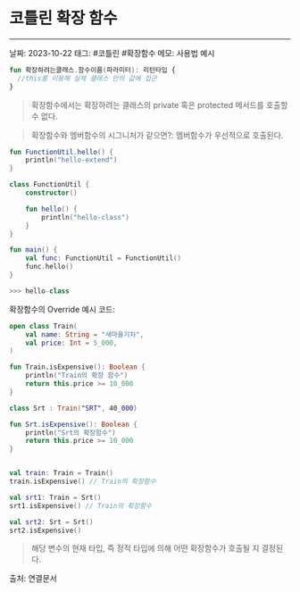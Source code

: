 # 코틀린 확장 함수
---

날짜: 2023-10-22
태그: #코틀린 #확장함수 
메모:
사용법 예시
```kotlin
fun 확장하려는클래스.함수이름(파라미터): 리턴타입 {
  //this를 이용해 실제 클래스 안의 값에 접근
}
```

> 확장함수에서는 확장하려는 클래스의 private 혹은 protected 메서드를 호출할 수 없다.


> 확장함수와 멤버함수의 시그니처가 같으면?:
> 멤버함수가 우선적으로 호출된다.
```kotlin
fun FunctionUtil.hello() {
    println("hello-extend")
}

class FunctionUtil {
    constructor()

    fun hello() {
        println("hello-class")
    }
}

fun main() {
    val func: FunctionUtil = FunctionUtil()
    func.hello()
}

>>> hello-class
```

확장함수의 Override
예시 코드:
```kotlin
open class Train(
	val name: String = "새마을기차",
	val price: Int = 5_000,
)

fun Train.isExpensive(): Boolean {
	println("Train의 확장 함수")
	return this.price >= 10_000
}

class Srt : Train("SRT", 40_000)

fun Srt.isExpensive(): Boolean {
	println("Srt의 확장함수")
	return this.price >= 10_000
}


val train: Train = Train()
train.isExpensive() // Train의 확장함수

val srt1: Train = Srt()
srt1.isExpensive() // Train의 확장함수

val srt2: Srt = Srt()
srt2.isExpensive() 
```
> 해당 변수의 현재 타입, 즉 정적 타입에 의해 어떤 확장함수가 호출될 지 결정된다.





출처:
연결문서
